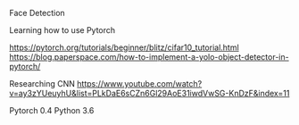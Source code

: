 Face Detection

Learning how to use Pytorch

https://pytorch.org/tutorials/beginner/blitz/cifar10_tutorial.html
https://blog.paperspace.com/how-to-implement-a-yolo-object-detector-in-pytorch/

Researching CNN
https://www.youtube.com/watch?v=ay3zYUeuyhU&list=PLkDaE6sCZn6Gl29AoE31iwdVwSG-KnDzF&index=11


Pytorch 0.4
Python 3.6





